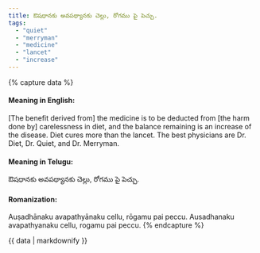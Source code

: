 ```yaml
---
title: ఔషధానకు అవపథ్యానకు చెల్లు, రోగము పై పెచ్చు.
tags:
  - "quiet"
  - "merryman"
  - "medicine"
  - "lancet"
  - "increase"
---
```


{% capture data %}
#### Meaning in English:
[The benefit derived from] the medicine is to be deducted from [the harm done by] carelessness in diet, and the balance remaining is an increase of the disease.
Diet cures more than the lancet.
The best physicians are Dr. Diet, Dr. Quiet, and Dr. Merryman.

#### Meaning in Telugu:
ఔషధానకు అవపథ్యానకు చెల్లు, రోగము పై పెచ్చు.

#### Romanization:
Auṣadhānaku avapathyānaku cellu, rōgamu pai peccu.
Ausadhanaku avapathyanaku cellu, rogamu pai peccu.
{% endcapture %}

{{ data | markdownify }}

